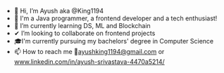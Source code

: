 - 👋 Hi, I’m Ayush aka @King1194
- 🤖 I'm a Java programmer, a frontend developer and a tech enthusiast! 
- 🙌 I’m currently learning DS, ML and Blockchain
- ✔ I’m looking to collaborate on frontend projects
- 🎓I'm currently pursuing my bachelors' degree in Computer Science
- 📫 How to reach me 📧ayushking1194@gmail.com or www.linkedin.com/in/ayush-srivastava-4470a5214/

<!---
King1194/King1194 is a ✨ special ✨ repository because its `README.md` (this file) appears on your GitHub profile.
You can click the Preview link to take a look at your changes.
--->
